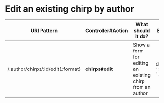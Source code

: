 # Edit an existing chirp by author

| URI Pattern | Controller#Action | What should it do? | Example action code |
| -- | -- | -- | -- |
| /:author/chirps/:id/edit(.:format) | **chirps#edit** | Show a form for editing an existing chirp from an author | `Chirp.find_by(author: 'some author', id: 'id')` |

